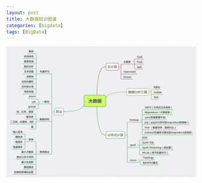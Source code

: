```yaml
---
layout: post
title: 大数据知识图谱
categories: [bigdata]
tags: [BigData]
---
```

![bigdata_road](/album/bigdata.gif)
